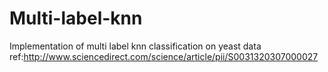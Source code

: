 # Multi-label-knn<br>
Implementation of multi label knn classification on yeast data<br>
ref:http://www.sciencedirect.com/science/article/pii/S0031320307000027
